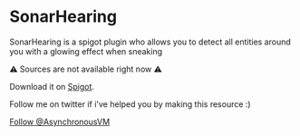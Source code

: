 <h1>SonarHearing</h1>

<p>SonarHearing is a spigot plugin who allows you to detect all entities around you with a glowing effect when sneaking</p>
<p>⚠ Sources are not available right now ⚠</p>

<p>Download it on <a href="https://www.spigotmc.org/resources/sonar-hearing-1-9-1-10.22640/">Spigot</a>.</p>

<p>Follow me on twitter if i've helped you by making this resource :)</p>
<a href="https://twitter.com/AsynchronousVM" class="twitter-follow-button" data-show-count="false">Follow @AsynchronousVM</a><script async src="//platform.twitter.com/widgets.js" charset="utf-8"></script>
